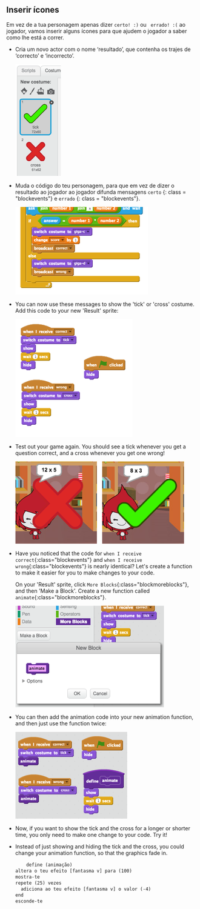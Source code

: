 ## Inserir ícones

Em vez de a tua personagem apenas dizer ` certo! :) ` ou ` errado! :(` ao jogador, vamos inserir alguns ícones para que ajudem o jogador a saber como lhe está a correr.

+ Cria um novo actor com o nome ‘resultado’, que contenha os trajes de ‘correcto’ e ‘incorrecto’.
    
    ![screenshot](images/brain-result.png)

+ Muda o código do teu personagem, para que em vez de dizer o resultado ao jogador ao jogador difunda mensagens ` certo ` {: class = "blockevents"} e ` errado ` {: class = "blockevents"}.
    
    ![screenshot](images/brain-broadcast-answer.png)

+ You can now use these messages to show the 'tick' or 'cross' costume. Add this code to your new 'Result' sprite:
    
    ![screenshot](images/brain-show-answer.png)

+ Test out your game again. You should see a tick whenever you get a question correct, and a cross whenever you get one wrong!
    
    ![screenshot](images/brain-test-answer.png)

+ Have you noticed that the code for `when I receive correct`{:class="blockevents"} and `when I receive wrong`{:class="blockevents"} is nearly identical? Let's create a function to make it easier for you to make changes to your code.
    
    On your 'Result' sprite, click `More Blocks`{:class="blockmoreblocks"}, and then 'Make a Block'. Create a new function called `animate`{:class="blockmoreblocks"}.
    
    ![screenshot](images/brain-animate-function.png)

+ You can then add the animation code into your new animation function, and then just use the function twice:
    
    ![screenshot](images/brain-use-function.png)

+ Now, if you want to show the tick and the cross for a longer or shorter time, you only need to make one change to your code. Try it!

+ Instead of just showing and hiding the tick and the cross, you could change your animation function, so that the graphics fade in.
    
    ```blocks
        define (animação)
    altera o teu efeito [fantasma v] para (100)
    mostra-te
    repete (25) vezes 
      adiciona ao teu efeito [fantasma v] o valor (-4)
    end
    esconde-te
    ```